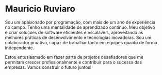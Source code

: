 # Mauricio Ruviaro

Sou um apaixonado por programação, com mais de um ano de experiência no campo. Tenho uma mentalidade de aprendizado contínuo. Meu objetivo é criar soluções de software eficientes e escaláveis, aproveitando as melhores práticas de desenvolvimento e tecnologias inovadoras. Sou um colaborador proativo, capaz de trabalhar tanto em equipes quanto de forma independente.

Estou entusiasmado em fazer parte de projetos desafiadores que me permitam crescer profissionalmente e contribuir para o sucesso das empresas. Vamos construir o futuro juntos!
